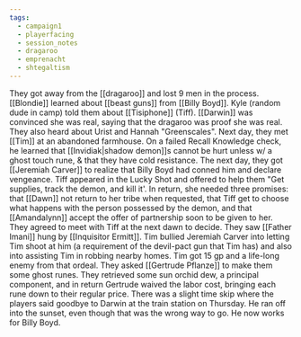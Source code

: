 ```yaml
---
tags:
  - campaign1
  - playerfacing
  - session_notes
  - dragaroo
  - emprenacht
  - shtegaltism
---
```

They got away from the [[dragaroo]] and lost 9 men in the process.
[[Blondie]] learned about [[beast guns]] from [[Billy Boyd]].
Kyle (random dude in camp) told them about [[Tisiphone]] (Tiff). [[Darwin]] was convinced she was real, saying that the dragaroo was proof she was real. They also heard about Urist and Hannah "Greenscales".
Next day, they met [[Tim]] at an abandoned farmhouse.
On a failed Recall Knowledge check, he learned that [[Invidiak|shadow demon]]s cannot be hurt unless w/ a ghost touch rune, & that they have cold resistance.
The next day, they got [[Jeremiah Carver]] to realize that Billy Boyd had conned him and declare vengeance. Tiff appeared in the Lucky Shot and offered to help them "Get supplies, track the demon, and kill it'. In return, she needed three promises: that [[Dawn]] not return to her tribe when requested, that Tiff get to choose what happens with the person possessed by the demon, and that [[Amandalynn]] accept the offer of partnership soon to be given to her. They agreed to meet with Tiff at the next dawn to decide.
They saw [[Father Imani]] hung by [[Inquisitor Ermitt]].
Tim bullied Jeremiah Carver into letting Tim shoot at him (a requirement of the devil-pact gun that Tim has) and also into assisting Tim in robbing nearby homes. Tim got 15 gp and a life-long enemy from that ordeal. 
They asked [[Gertrude Pflanze]] to make them some ghost runes. They retrieved some sun orchid dew, a principal component, and in return Gertrude waived the labor cost, bringing each rune down to their regular price.
There was a slight time skip where the players said goodbye to Darwin at the train station on Thursday. He ran off into the sunset, even though that was the wrong way to go. He now works for Billy Boyd.